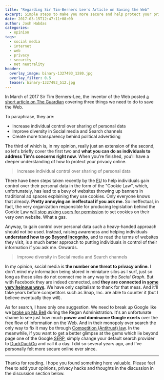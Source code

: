 ```yaml
---
title: "Regarding Sir Tim-Berners Lee's Article on Saving the Web"
excerpt: Simple steps to make you more secure and help protect your privacy online.
date: 2017-03-15T12:47:11+08:00
author: Josh Habdas
categories:
  - opinion
tags:
  - social media
  - internet
  - web
  - privacy
  - security
  - net neutrality
header:
  overlay_image: binary-1327493_1280.jpg
  overlay_filter: 0.5
  teaser: binary-1327493_512.jpg
---
```


In March of 2017 Sir Tim Berners-Lee, the inventor of the Web posted [a short article on The Guardian](https://www.theguardian.com/technology/2017/mar/11/tim-berners-lee-web-inventor-save-internet) covering three things we need to do to save the Web.

To paraphrase, they are:

- Increase individual control over sharing of personal data
- Improve diversity in Social media and Search channels
- Create more transparency behind political advertising

The third of which is, in my opinion, really just an extension of the second, so let's briefly cover the first two and **what you can do as individuals to address Tim's concerns right now**. When you're finished, you'll have a deeper understanding of how to protect your privacy online.

> Increase individual control over sharing of personal data

There have been steps taken recently by the <abbr title="European Union">EU</abbr> to help individuals gain control over their personal data in the form of the "Cookie Law", which, unfortunately, has lead to a bevy of websites throwing up banners in traditional ad spaces explaining they use cookies. Only everyone knows that already. **Pretty annoying an ineffectual if you ask me.** So ineffectual, in fact, the very organization responsible for producing legislation behind the Cookie Law [will stop asking users for permission](https://silktide.com/the-stupid-cookie-law-is-dead-at-last/) to set cookies on their very own website. What a gas.

Anyway, to gain control over personal data such a heavy-handed approach should not be used. Instead, raising awareness and helping individuals **understand how to go [Beyond Incognito](https://hackcabin.com/post/beyond-incognito/)**, and to read the terms of websites they visit, is a much better approach to putting individuals in control of their information if you ask me. Onwards.

> Improve diversity in Social media and Search channels

In my opinion, social media is **the number one threat to privacy online.** I don't mind my information being stored in miniature silos as I surf, just so long as those silos do not connect me in any way to the _Social Graph_. But with Facebook they are indeed connected, and **they are connected in [some very heinous ways](https://medium.com/@jhabdas/what-i-learned-in-4-years-without-facebook-981fb68a64e2)**. We have only capitalism to thank for that mess. And it'll take years before competitors such as Snap, Inc. are able to counter it (but I believe eventually they will).

As for search, I have only one suggestion. We need to break up Google like we [broke up Ma Bell](https://en.wikipedia.org/wiki/Breakup_of_the_Bell_System) during the Regan Administration. It's an unfortunate shame to see just how much **power and dominance Google exerts** over the free flow of information on the Web. And in their monopoly over search the only way to fix it may be through [Competition (Antitrust) law](https://en.wikipedia.org/wiki/Competition_law). In the meanwhile, if you want to get a better glimpse at the gems which lie beyond page one of the Google <abbr title="Search Engine Results Page">SERP</abbr>, simply change your default search provider to [DuckDuckGo](https://duckduckgo.com/) and call it a day. I did so several years ago, and I've personally felt more secure online ever since.

---

Thanks for reading. I hope you found something here valuable. Please feel free to add your opinions, privacy hacks and thoughts in the discussion in the discussion section below.
